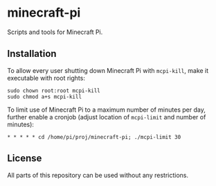 # minecraft-pi

Scripts and tools for Minecraft Pi.

## Installation

To allow every user shutting down Minecraft Pi with `mcpi-kill`, make it executable with root rights:

    sudo chown root:root mcpi-kill
    sudo chmod a+s mcpi-kill

To limit use of Minecraft Pi to a maximum number of minutes per day, further enable a cronjob (adjust location of `mcpi-limit` and number of minutes):

    * * * * * cd /home/pi/proj/minecraft-pi; ./mcpi-limit 30

## License

All parts of this repository can be used without any restrictions.
